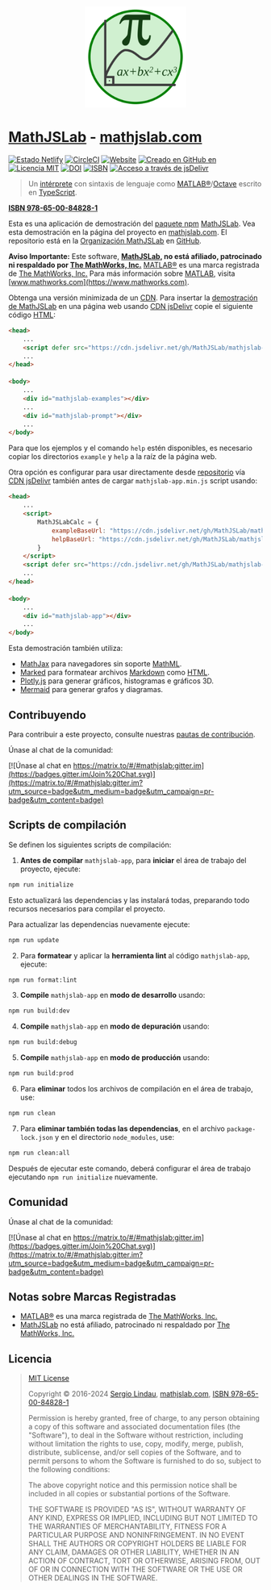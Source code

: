 <p align="center">
    <a href="https://mathjslab.com/" target="_blank" rel="noopener"><img src="images/mathjslab-logo.svg" alt="logo" width="200" height="200" /></a>
</p>

# [MathJSLab](https://mathjslab.com/) - [mathjslab.com](https://mathjslab.com/)

[![Estado Netlify](https://api.netlify.com/api/v1/badges/b5d64f05-80e8-4cc6-b428-923447f43621/deploy-status)](https://app.netlify.com/sites/mathjslab/deploys)
[![CircleCI](https://dl.circleci.com/status-badge/img/gh/MathJSLab/mathjslab-app/tree/main.svg?style=svg)](https://dl.circleci.com/status-badge/redirect/gh/MathJSLab/mathjslab-app/tree/main)
[![Website](https://img.shields.io/website?url=https%3A%2F%2Fmathjslab.com%2F)](https://mathjslab.com/)
[![Creado en GitHub en](https://img.shields.io/github/created-at/MathJSLab/mathjslab-app)](https://github.com/MathJSLab/mathjslab-app)
[![Licencia MIT](https://img.shields.io/badge/License-MIT-brightgreen.svg)](https://github.com/MathJSLab/mathjslab-app/blob/main/LICENSE)
[![DOI](https://zenodo.org/badge/DOI/10.5281/zenodo.8396263.svg)](https://doi.org/10.5281/zenodo.8396263)
[![ISBN](https://img.shields.io/badge/ISBN-978--65--00--84828--1-green?style=flat&link=https://grp.isbn-international.org/search/piid_solr?keys=978-65-00-84828-1)](https://grp.isbn-international.org/search/piid_solr?keys=978-65-00-84828-1)
[![Acceso a través de jsDelivr](https://img.shields.io/jsdelivr/gh/hy/MathJSLab/mathjslab-app)](https://cdn.jsdelivr.net/gh/MathJSLab/mathjslab-app/)

> Un [intérprete](https://es.wikipedia.org/wiki/Int%C3%A9rprete_(inform%C3%A1tica)) con sintaxis de lenguaje como [MATLAB&reg;](https://www.mathworks.com/)/[Octave](https://www.gnu.org/software/octave/) escrito en [TypeScript](https://www.typescriptlang.org/).

**[ISBN 978-65-00-84828-1](https://grp.isbn-international.org/search/piid_solr?keys=978-65-00-84828-1)**

Esta es una aplicación de demostración del [paquete npm](https://es.wikipedia.org/wiki/Npm) [MathJSLab](https://www.npmjs.com/package/mathjslab). Vea esta demostración en la página del proyecto en [mathjslab.com](https://mathjslab.com/). El repositorio está en la [Organización MathJSLab](https://github.com/MathJSLab) en [GitHub](https://github.com/).

**Aviso Importante:** Este software, **[MathJSLab](https://mathjslab.com/), no
está afiliado, patrocinado ni respaldado por [The MathWorks, Inc.](https://www.mathworks.com/)**
[MATLAB&reg;](https://www.mathworks.com/products/matlab.html) es una marca
registrada de [The MathWorks, Inc.](https://www.mathworks.com/) Para más
información sobre [MATLAB](https://www.mathworks.com/products/matlab.html),
visita [www.mathworks.com](https://www.mathworks.com).

Obtenga una versión minimizada de un [CDN](https://es.wikipedia.org/wiki/Red_de_distribuci%C3%B3n_de_contenidos).
Para insertar la [demostración de MathJSLab](https://github.com/MathJSLab/mathjslab-app) en una página web usando [CDN jsDelivr](https://cdn.jsdelivr.net/gh/MathJSLab/mathjslab-app/)
copie el siguiente código [HTML](https://developer.mozilla.org/es/docs/Web/HTML):

```html
<head>
    ...
    <script defer src="https://cdn.jsdelivr.net/gh/MathJSLab/mathjslab-app/mathjslab-app.min.js"></script>
    ...
</head>

<body>
    ...
    <div id="mathjslab-examples"></div>
    ...
    <div id="mathjslab-prompt"></div>
    ...
</body>
```

Para que los ejemplos y el comando `help` estén disponibles, es necesario
copiar los directorios `example` y `help` a la raíz de la página web.

Otra opción es configurar para usar directamente desde
[repositorio](https://github.com/MathJSLab/mathjslab-app) vía
[CDN jsDelivr](https://www.jsdelivr.com/) también antes de cargar `mathjslab-app.min.js` script usando:

```html
<head>
    ...
    <script>
        MathJSLabCalc = {
            exampleBaseUrl: "https://cdn.jsdelivr.net/gh/MathJSLab/mathjslab-app/",
            helpBaseUrl: "https://cdn.jsdelivr.net/gh/MathJSLab/mathjslab-app/",
        }
    </script>
    <script defer src="https://cdn.jsdelivr.net/gh/MathJSLab/mathjslab-app/mathjslab-app.min.js"></script>
    ...
</head>

<body>
    ...
    <div id="mathjslab-app"></div>
    ...
</body>
```

Esta demostración también utiliza:

* [MathJax](https://www.mathjax.org/) para navegadores sin soporte [MathML](https://www.w3.org/Math/).
* [Marked](https://www.npmjs.com/package/marked) para formatear archivos [Markdown](https://www.markdownguide.org/) como [HTML](https://developer.mozilla.org/es/docs/Web/HTML).
* [Plotly.js](https://plotly.com/javascript/) para generar gráficos, histogramas e gráficos 3D.
* [Mermaid](https://mermaid.js.org/) para generar grafos y diagramas.

## Contribuyendo

Para contribuir a este proyecto, consulte nuestras
[pautas de contribución](https://github.com/MathJSLab/mathjslab-app/blob/main/CONTRIBUTING.md).

Únase al chat de la comunidad:

[![Únase al chat en https://matrix.to/#/#mathjslab:gitter.im](https://badges.gitter.im/Join%20Chat.svg)](https://matrix.to/#/#mathjslab:gitter.im?utm_source=badge&utm_medium=badge&utm_campaign=pr-badge&utm_content=badge)

## Scripts de compilación

Se definen los siguientes scripts de compilación:

1. **Antes de compilar** `mathjslab-app`, para **iniciar** el área de trabajo del proyecto, ejecute:
```bash
npm run initialize
```
Esto actualizará las dependencias y las instalará todas, preparando todo
recursos necesarios para compilar el proyecto.

Para actualizar las dependencias nuevamente ejecute:
```bash
npm run update
```

2. Para **formatear** y aplicar la **herramienta lint** al código `mathjslab-app`, ejecute:
```bash
npm run format:lint
```

3. **Compile** `mathjslab-app` en **modo de desarrollo** usando:
```bash
npm run build:dev
```

4. **Compile** `mathjslab-app` en **modo de depuración** usando:
```bash
npm run build:debug
```

5. **Compile** `mathjslab-app` en **modo de producción** usando:
```bash
npm run build:prod
```

6. Para **eliminar** todos los archivos de compilación en el área de trabajo, use:
```bash
npm run clean
```

7. Para **eliminar también todas las dependencias**, en el archivo
`package-lock.json` y en el directorio `node_modules`, use:
```bash
npm run clean:all
```
Después de ejecutar este comando, deberá configurar el área de trabajo ejecutando `npm run initialize` nuevamente.

## Comunidad

Únase al chat de la comunidad:

[![Únase al chat en https://matrix.to/#/#mathjslab:gitter.im](https://badges.gitter.im/Join%20Chat.svg)](https://matrix.to/#/#mathjslab:gitter.im?utm_source=badge&utm_medium=badge&utm_campaign=pr-badge&utm_content=badge)

## Notas sobre Marcas Registradas

- [MATLAB&reg;](https://www.mathworks.com/products/matlab.html) es una marca registrada de [The MathWorks, Inc.](https://www.mathworks.com/)
- [MathJSLab](https://mathjslab.com/) no está afiliado, patrocinado ni respaldado por [The MathWorks, Inc.](https://www.mathworks.com/)

## Licencia

>[MIT License](https://opensource.org/license/mit)
>
>Copyright &copy; 2016-2024 [Sergio Lindau](mailto:sergiolindau@gmail.com), [mathjslab.com](https://mathjslab.com/), [ISBN 978-65-00-84828-1](https://grp.isbn-international.org/search/piid_solr?keys=978-65-00-84828-1)
>
>Permission is hereby granted, free of charge, to any person obtaining a copy
>of this software and associated documentation files (the "Software"), to deal
>in the Software without restriction, including without limitation the rights
>to use, copy, modify, merge, publish, distribute, sublicense, and/or sell
>copies of the Software, and to permit persons to whom the Software is
>furnished to do so, subject to the following conditions:
>
>The above copyright notice and this permission notice shall be included in all
>copies or substantial portions of the Software.
>
>THE SOFTWARE IS PROVIDED "AS IS", WITHOUT WARRANTY OF ANY KIND, EXPRESS OR
>IMPLIED, INCLUDING BUT NOT LIMITED TO THE WARRANTIES OF MERCHANTABILITY,
>FITNESS FOR A PARTICULAR PURPOSE AND NONINFRINGEMENT. IN NO EVENT SHALL THE
>AUTHORS OR COPYRIGHT HOLDERS BE LIABLE FOR ANY CLAIM, DAMAGES OR OTHER
>LIABILITY, WHETHER IN AN ACTION OF CONTRACT, TORT OR OTHERWISE, ARISING FROM,
>OUT OF OR IN CONNECTION WITH THE SOFTWARE OR THE USE OR OTHER DEALINGS IN THE
>SOFTWARE.

